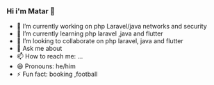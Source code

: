 ### Hi i'm Matar 👋

- 🔭 I’m currently working on php  Laravel/java networks and security
- 🌱 I’m currently learning php laravel ,java and flutter
- 👯 I’m looking to collaborate on php laravel, java and flutter
- 💬 Ask me about 
- 📫 How to reach me: ...
- 😄 Pronouns: he/him
- ⚡ Fun fact: booking ,football
 

 
